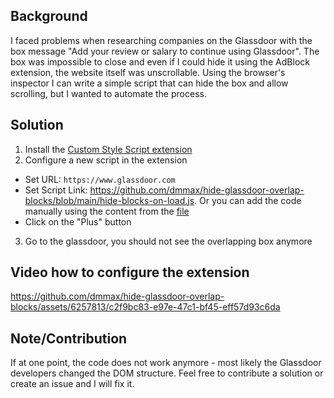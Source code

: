 ## Background

I faced problems when researching companies on the Glassdoor with the box message "Add your review or salary to continue using Glassdoor". The box was impossible to close and even if I could hide it using the AdBlock extension, the website itself was unscrollable.
Using the browser's inspector I can write a simple script that can hide the box and allow scrolling, but I wanted to automate the process.

## Solution

1. Install the [Custom Style Script extension](https://chrome.google.com/webstore/detail/custom-style-script/ecjfaoeopefafjpdgnfcjnhinpbldjij)
2. Configure a new script in the extension
  - Set URL: `https://www.glassdoor.com`
  - Set Script Link: https://github.com/dmmax/hide-glassdoor-overlap-blocks/blob/main/hide-blocks-on-load.js. Or you can add the code manually using the content from the [file](hide-blocks-on-load.js)
  - Click on the "Plus" button
3. Go to the glassdoor, you should not see the overlapping box anymore

## Video how to configure the extension 

https://github.com/dmmax/hide-glassdoor-overlap-blocks/assets/6257813/c2f9bc83-e97e-47c1-bf45-eff57d93c6da

## Note/Contribution

If at one point, the code does not work anymore - most likely the Glassdoor developers changed the DOM structure. Feel free to contribute a solution or create an issue and I will fix it.
